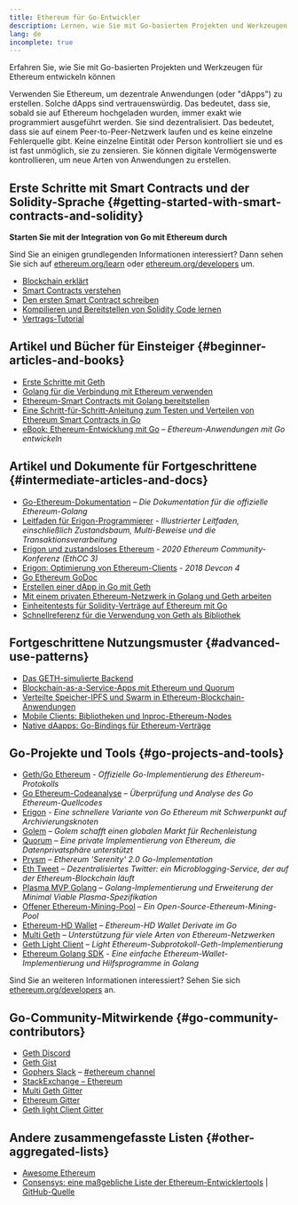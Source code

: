 ```yaml
---
title: Ethereum für Go-Entwickler
description: Lernen, wie Sie mit Go-basierten Projekten und Werkzeugen für Ethereum entwickeln können
lang: de
incomplete: true
---
```


<FeaturedText>Erfahren Sie, wie Sie mit Go-basierten Projekten und Werkzeugen für Ethereum entwickeln können</FeaturedText>

Verwenden Sie Ethereum, um dezentrale Anwendungen (oder "dApps") zu erstellen. Solche dApps sind vertrauenswürdig. Das bedeutet, dass sie, sobald sie auf Ethereum hochgeladen wurden, immer exakt wie programmiert ausgeführt werden. Sie sind dezentralisiert. Das bedeutet, dass sie auf einem Peer-to-Peer-Netzwerk laufen und es keine einzelne Fehlerquelle gibt. Keine einzelne Eintität oder Person kontrolliert sie und es ist fast unmöglich, sie zu zensieren. Sie können digitale Vermögenswerte kontrollieren, um neue Arten von Anwendungen zu erstellen.

## Erste Schritte mit Smart Contracts und der Solidity-Sprache {#getting-started-with-smart-contracts-and-solidity}

**Starten Sie mit der Integration von Go mit Ethereum durch**

Sind Sie an einigen grundlegenden Informationen interessiert? Dann sehen Sie sich auf [ethereum.org/learn](/learn/) oder [ethereum.org/developers](/developers/) um.

- [Blockchain erklärt](https://kauri.io/article/d55684513211466da7f8cc03987607d5/blockchain-explained)
- [Smart Contracts verstehen](https://kauri.io/article/e4f66c6079e74a4a9b532148d3158188/ethereum-101-part-5-the-smart-contract)
- [Den ersten Smart Contract schreiben](https://kauri.io/article/124b7db1d0cf4f47b414f8b13c9d66e2/remix-ide-your-first-smart-contract)
- [Kompilieren und Bereitstellen von Solidity Code lernen](https://kauri.io/article/973c5f54c4434bb1b0160cff8c695369/understanding-smart-contract-compilation-and-deployment)
- [Vertrags-Tutorial](https://github.com/ethereum/go-ethereum/wiki/Contract-Tutorial)

## Artikel und Bücher für Einsteiger {#beginner-articles-and-books}

- [Erste Schritte mit Geth](https://medium.com/@tzhenghao/getting-started-with-geth-c1a30b8d6458)
- [Golang für die Verbindung mit Ethereum verwenden](https://www.youtube.com/watch?v=-7uChuO_VzM)
- [Ethereum-Smart Contracts mit Golang bereitstellen](https://www.youtube.com/watch?v=pytGqQmDslE)
- [Eine Schritt-für-Schritt-Anleitung zum Testen und Verteilen von Ethereum Smart Contracts in Go](https://hackernoon.com/a-step-by-step-guide-to-testing-and-deploying-ethereum-smart-contracts-in-go-9fc34b178d78)
- [eBook: Ethereum-Entwicklung mit Go](https://goethereumbook.org/) – _Ethereum-Anwendungen mit Go entwickeln_

## Artikel und Dokumente für Fortgeschrittene {#intermediate-articles-and-docs}

- [Go-Ethereum-Dokumentation](https://geth.ethereum.org/docs/) – _Die Dokumentation für die offizielle Ethereum-Golang_
- [Leitfaden für Erigon-Programmierer](https://github.com/ledgerwatch/erigon/blob/devel/docs/programmers_guide/guide.md) - _Illustrierter Leitfaden, einschließlich Zustandsbaum, Multi-Beweise und die Transaktionsverarbeitung_
- [Erigon und zustandsloses Ethereum](https://youtu.be/3-Mn7OckSus?t=394) - _2020 Ethereum Community-Konferenz (EthCC 3)_
- [Erigon: Optimierung von Ethereum-Clients](https://www.youtube.com/watch?v=CSpc1vZQW2Q) - _2018 Devcon 4_
- [Go Ethereum GoDoc](https://godoc.org/github.com/ethereum/go-ethereum)
- [Erstellen einer dApp in Go mit Geth](https://kauri.io/#collections/A%20Hackathon%20Survival%20Guide/creating-a-dapp-in-go-with-geth/)
- [Mit einem privaten Ethereum-Netzwerk in Golang und Geth arbeiten](https://myhsts.org/tutorial-learn-how-to-work-with-ethereum-private-network-with-golang-with-geth.php)
- [Einheitentests für Solidity-Verträge auf Ethereum mit Go](https://medium.com/coinmonks/unit-testing-solidity-contracts-on-ethereum-with-go-3cc924091281)
- [Schnellreferenz für die Verwendung von Geth als Bibliothek](https://medium.com/coinmonks/web3-go-part-1-31c68c68e20e)

## Fortgeschrittene Nutzungsmuster {#advanced-use-patterns}

- [Das GETH-simulierte Backend](https://kauri.io/#collections/An%20ethereum%20test%20toolkit%20in%20Go/the-geth-simulated-backend/#_top)
- [Blockchain-as-a-Service-Apps mit Ethereum und Quorum](https://blockchain.dcwebmakers.com/blockchain-as-a-service-apps-using-ethereum-and-quorum.html)
- [Verteilte Speicher-IPFS und Swarm in Ethereum-Blockchain-Anwendungen](https://blockchain.dcwebmakers.com/work-with-distributed-storage-ipfs-and-swarm-in-ethereum.html)
- [Mobile Clients: Bibliotheken und Inproc-Ethereum-Nodes](https://github.com/ethereum/go-ethereum/wiki/Mobile-Clients:-Libraries-and-Inproc-Ethereum-Nodes)
- [Native dAapps: Go-Bindings für Ethereum-Verträge](https://github.com/ethereum/go-ethereum/wiki/Native-DApps:-Go-bindings-to-Ethereum-contracts)

## Go-Projekte und Tools {#go-projects-and-tools}

- [Geth/Go Ethereum](https://github.com/ethereum/go-ethereum) - _Offizielle Go-Implementierung des Ethereum-Protokolls_
- [Go Ethereum-Codeanalyse](https://github.com/ZtesoftCS/go-ethereum-code-analysis) – _Überprüfung und Analyse des Go Ethereum-Quellcodes_
- [Erigon](https://github.com/ledgerwatch/erigon) - _Eine schnellere Variante von Go Ethereum mit Schwerpunkt auf Archivierungsknoten_
- [Golem](https://github.com/golemfactory/golem) – _Golem schafft einen globalen Markt für Rechenleistung_
- [Quorum](https://github.com/jpmorganchase/quorum) – _Eine private Implementierung von Ethereum, die Datenprivatsphäre unterstützt_
- [Prysm](https://github.com/prysmaticlabs/prysm) – _Ethereum 'Serenity' 2.0 Go-Implementation_
- [Eth Tweet](https://github.com/yep/eth-tweet) – _Dezentralisiertes Twitter: ein Microblogging-Service, der auf der Ethereum-Blockchain läuft_
- [Plasma MVP Golang](https://github.com/kyokan/plasma) – _Golang-Implementierung und Erweiterung der Minimal Viable Plasma-Spezifikation_
- [Offener Ethereum-Mining-Pool](https://github.com/sammy007/open-ethereum-pool) – _Ein Open-Source-Ethereum-Mining-Pool_
- [Ethereum-HD Wallet](https://github.com/miguelmota/go-ethereum-hdwallet) – _Ethereum-HD Wallet Derivate im Go_
- [Multi Geth](https://github.com/multi-geth/multi-geth) – _Unterstützung für viele Arten von Ethereum-Netzwerken_
- [Geth Light Client](https://github.com/zsfelfoldi/go-ethereum/wiki/Geth-Light-Client) – _Light Ethereum-Subprotokoll-Geth-Implementierung_
- [Ethereum Golang SDK](https://github.com/everFinance/goether) - _Eine einfache Ethereum-Wallet-Implementierung und Hilfsprogramme in Golang_

Sind Sie an weiteren Informationen interessiert? Sehen Sie sich [ethereum.org/developers](/developers/) an.

## Go-Community-Mitwirkende {#go-community-contributors}

- [Geth Discord](https://discordapp.com/invite/nthXNEv)
- [Geth Gist](https://gitter.im/ethereum/go-ethereum)
- [Gophers Slack](https://invite.slack.golangbridge.org/) – [#ethereum channel](https://gophers.slack.com/messages/C9HP1S9V2)
- [StackExchange – Ethereum](https://ethereum.stackexchange.com/)
- [Multi Geth Gitter](https://gitter.im/ethoxy/multi-geth)
- [Ethereum Gitter](https://gitter.im/ethereum/home)
- [Geth light Client Gitter](https://gitter.im/ethereum/light-client)

## Andere zusammengefasste Listen {#other-aggregated-lists}

- [Awesome Ethereum](https://github.com/btomashvili/awesome-ethereum)
- [Consensys: eine maßgebliche Liste der Ethereum-Entwicklertools](https://media.consensys.net/an-definitive-list-of-ethereum-developer-tools-2159ce865974) | [GitHub-Quelle](https://github.com/ConsenSys/ethereum-developer-tools-list)
